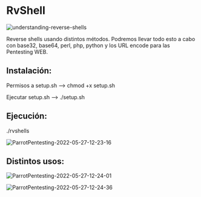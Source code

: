 # RvShell

![understanding-reverse-shells](https://user-images.githubusercontent.com/92258683/170682582-abf9da46-1a63-493e-bdd0-ca5dfc17ba4a.jpg)


Reverse shells usando distintos métodos. Podremos llevar todo esto a cabo con base32, base64, perl, php, python y los URL encode para las Pentesting WEB.


## Instalación:

Permisos a setup.sh --> chmod +x setup.sh

Ejecutar setup.sh --> ./setup.sh

## Ejecución:

./rvshells


![ParrotPentesting-2022-05-27-12-23-16](https://user-images.githubusercontent.com/92258683/170683182-51528ac1-b6fe-447e-b725-d05f6d4655c2.png)


## Distintos usos:


![ParrotPentesting-2022-05-27-12-24-01](https://user-images.githubusercontent.com/92258683/170683221-20e1eaa6-701a-43c8-a9be-721f4cf10fe1.png)


![ParrotPentesting-2022-05-27-12-24-36](https://user-images.githubusercontent.com/92258683/170683231-43add25e-f787-4f7b-b76c-3020a0dd7fdc.png)
